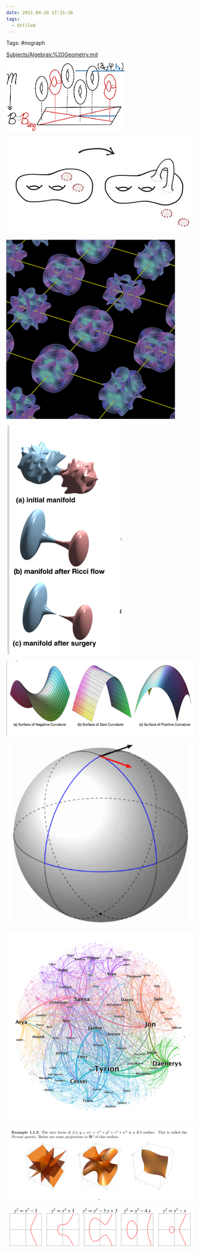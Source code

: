 ```yaml
---
date: 2021-04-28 17:15:16
tags: 
  - Unfiled
---
```


Tags: #nograph

[Subjects/Algebraic%20Geometry.md](../Subjects/Algebraic%20Geometry.md)

![](_attachments/image_2020-07-29-01-32-40.png)

![Surgery Theory](_attachments/Surgery.png)

![Calabi Yau Grid](_attachments/Calabi.png)



![Ricci Flow](_attachments/Ricci.png)

![Surfaces](_attachments/Surfaces.png)

![Showing Parallel Transport](_attachments/Sphere.png)

![GOT](_attachments/Game.png)

![Fermat Quartic](_attachments/Fermat.png)

![](_attachments/Elliptic.png)
